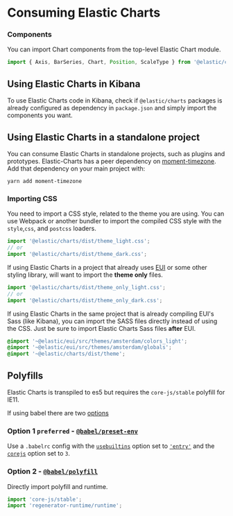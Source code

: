 # Consuming Elastic Charts

### Components

You can import Chart components from the top-level Elastic Chart module.

```js
import { Axis, BarSeries, Chart, Position, ScaleType } from '@elastic/charts';
```

## Using Elastic Charts in Kibana

To use Elastic Charts code in Kibana, check if `@elastic/charts` packages is already configured as dependency in `package.json` and simply import the components you want.

## Using Elastic Charts in a standalone project

You can consume Elastic Charts in standalone projects, such as plugins and prototypes. Elastic-Charts has a peer dependency on [moment-timezone](https://momentjs.com/timezone/). Add that dependency on your main project with:

```
yarn add moment-timezone
```

### Importing CSS

You need to import a CSS style, related to the theme you are using. You can use Webpack or another bundler to import the compiled CSS style with the `style`,`css`, and `postcss` loaders.

```js
import '@elastic/charts/dist/theme_light.css';
// or
import '@elastic/charts/dist/theme_dark.css';
```

If using Elastic Charts in a project that already uses [EUI](https://github.com/elastic/eui) or some other styling library, will want to import the **theme only** files.

```js
import '@elastic/charts/dist/theme_only_light.css';
// or
import '@elastic/charts/dist/theme_only_dark.css';
```

If using Elastic Charts in the same project that is already compiling EUI's Sass (like Kibana), you can import the SASS files directly instead of using the CSS. Just be sure to import Elastic Charts Sass files **after** EUI.

```scss
@import '~@elastic/eui/src/themes/amsterdam/colors_light';
@import '~@elastic/eui/src/themes/amsterdam/globals';
@import '~@elastic/charts/dist/theme';
```

## Polyfills

Elastic Charts is transpiled to es5 but requires the `core-js/stable` polyfill for IE11.

If using babel there are two [options](https://github.com/zloirock/core-js/blob/master/docs/2019-03-19-core-js-3-babel-and-a-look-into-the-future.md#babel)

### Option 1 `preferred` - [`@babel/preset-env`](https://github.com/zloirock/core-js/blob/master/docs/2019-03-19-core-js-3-babel-and-a-look-into-the-future.md#babelpreset-env)

Use a `.babelrc` config with the [`usebuiltins`](https://babeljs.io/docs/en/babel-preset-env#usebuiltins) option set to [`'entry'`](https://babeljs.io/docs/en/babel-preset-env#usebuiltins-entry) and the [`corejs`](https://babeljs.io/docs/en/babel-preset-env#corejs) option set to `3`.

### Option 2 - [`@babel/polyfill`](https://github.com/zloirock/core-js/blob/master/docs/2019-03-19-core-js-3-babel-and-a-look-into-the-future.md#babelpolyfill)

Directly import polyfill and runtime.

```js
import 'core-js/stable';
import 'regenerator-runtime/runtime';
```
